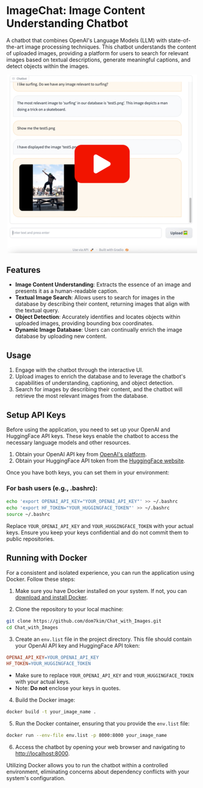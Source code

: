 # ImageChat: Image Content Understanding Chatbot

A chatbot that combines OpenAI's Language Models (LLM) with state-of-the-art image processing techniques. This chatbot understands the content of uploaded images, providing a platform for users to search for relevant images based on textual descriptions, generate meaningful captions, and detect objects within the images.

<div align="center">
  <a href="https://www.youtube.com/watch?v=bsl7h1FKiS0">
    <img src="youtube.png" alt="View the demo on YouTube." width="500">
  </a>
</div>

## Features

- **Image Content Understanding**: Extracts the essence of an image and presents it as a human-readable caption.
- **Textual Image Search**: Allows users to search for images in the database by describing their content, returning images that align with the textual query.
- **Object Detection**: Accurately identifies and locates objects within uploaded images, providing bounding box coordinates.
- **Dynamic Image Database**: Users can continually enrich the image database by uploading new content.

## Usage

1. Engage with the chatbot through the interactive UI.
2. Upload images to enrich the database and to leverage the chatbot's capabilities of understanding, captioning, and object detection.
3. Search for images by describing their content, and the chatbot will retrieve the most relevant images from the database.

## Setup API Keys

Before using the application, you need to set up your OpenAI and HuggingFace API keys. These keys enable the chatbot to access the necessary language models and other resources.

1. Obtain your OpenAI API key from [OpenAI's platform](https://beta.openai.com/signup/).
2. Obtain your HuggingFace API token from the [HuggingFace website](https://huggingface.co/).

Once you have both keys, you can set them in your environment:

### For bash users (e.g., .bashrc):
```bash
echo 'export OPENAI_API_KEY="YOUR_OPENAI_API_KEY"' >> ~/.bashrc
echo 'export HF_TOKEN="YOUR_HUGGINGFACE_TOKEN"' >> ~/.bashrc
source ~/.bashrc
```

Replace `YOUR_OPENAI_API_KEY` and `YOUR_HUGGINGFACE_TOKEN` with your actual keys. Ensure you keep your keys confidential and do not commit them to public repositories.

## Running with Docker

For a consistent and isolated experience, you can run the application using Docker. Follow these steps:

1. Make sure you have Docker installed on your system. If not, you can [download and install Docker](https://www.docker.com/products/docker-desktop).

2. Clone the repository to your local machine:
```bash
git clone https://github.com/dom7kim/Chat_with_Images.git
cd Chat_with_Images
```

3. Create an `env.list` file in the project directory. This file should contain your OpenAI API key and HuggingFace API token:
```makefile
OPENAI_API_KEY=YOUR_OPENAI_API_KEY
HF_TOKEN=YOUR_HUGGINGFACE_TOKEN
```
- Make sure to replace `YOUR_OPENAI_API_KEY` and `YOUR_HUGGINGFACE_TOKEN` with your actual keys.
- Note: **Do not** enclose your keys in quotes.

4. Build the Docker image:
```bash
docker build -t your_image_name .
```

5. Run the Docker container, ensuring that you provide the `env.list` file:
```bash
docker run --env-file env.list -p 8000:8000 your_image_name
```

6. Access the chatbot by opening your web browser and navigating to [http://localhost:8000](http://localhost:8000).

Utilizing Docker allows you to run the chatbot within a controlled environment, eliminating concerns about dependency conflicts with your system's configuration.






